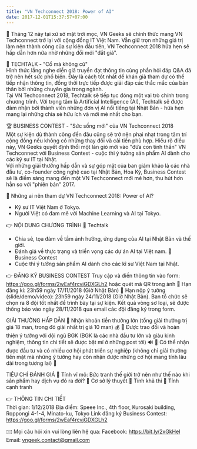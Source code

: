 ```yaml
---
title: "VN Techconnect 2018: Power of AI"
date: 2017-12-01T15:37:57+07:00
---
```

🗾 Tháng 12 này tại xứ sở mặt trời mọc, VN Geeks sẽ chính thức mang VN Techconnect trở lại với cộng đồng IT Việt Nam. Vẫn giữ trọn những giá trị làm nên thành công của sự kiện đầu tiên, VN Techconnect 2018 hứa hẹn sẽ hấp dẫn hơn nữa nhờ những đổi mới "đắt giá".

🎤 TECHTALK - "Cổ mà không cũ"  
Hình thức lắng nghe diễn giả truyền đạt thông tin cùng phần hỏi đáp Q&A đã trở nên hết sức phổ biến. Đây là cách tốt nhất để khán giả tham dự có thể tiếp nhận thông tin, đồng thời trực tiếp được giải đáp các thắc mắc của bản thân bởi những chuyên gia trong ngành.  
Tại VN Techconnect 2018, Techtalk sẽ tiếp tục đóng một vai trò chính trong chương trình. Với trọng tâm là Artificial Intelligence (AI), Techtalk sẽ được đảm nhận bởi thành viên những đơn vị AI nổi tiếng tại Nhật Bản - hứa hẹn mang lại những chia sẻ hữu ích và mới mẻ nhất cho bạn.  

🏆 BUSINESS CONTEST - "Sức sống mới" của VN Techconnect 2018  
Một sự kiện dù thành công đến đâu cũng sẽ trở nên phai nhạt trong tâm trí cộng đồng nếu không có những thay đổi và cải tiến phù hợp. Hiểu rõ điều này, VN Geeks quyết định thổi một làn gió mới vào "đứa con tinh thần" VN Techconnect với Business Contest - cuộc thi ý tưởng sản phẩm AI dành cho các kỹ sư IT tại Nhật.  
Với những giải thưởng hấp dẫn và sự góp mặt của ban giám khảo là các nhà đầu tư, co-founder công nghệ cao tại Nhật Bản, Hoa Kỳ, Business Contest sẽ là điểm sáng mang đến một VN Techconnect mới mẻ hơn, thu hút hơn hẳn so với "phiên bản" 2017.  

🌟 Những ai nên tham dự VN Techconnect 2018: Power of AI?  
- Kỹ sư IT Việt Nam ở Tokyo. 
- Người Việt có đam mê với Machine Learning và AI tại Tokyo.  

👉 NỘI DUNG CHƯƠNG TRÌNH
🌱 Techtalk 
- Chia sẻ, tọa đàm về tầm ảnh hưởng, ứng dụng của AI tại Nhật Bản và thế giới. 
- Đánh giá về thực trạng và triển vọng các dự án AI tại Việt nam. 
🌱 Business Contest  
- Cuộc thi ý tưởng sản phẩm AI dành cho các kĩ sư Việt Nam tại Nhật. 

👉 ĐĂNG KÝ BUSINESS CONTEST
Truy cập và điền thông tin vào form: https://goo.gl/forms/2wEaf4rcvjGDXGLh2 
hoặc quét mã QR trong ảnh
📍 Hạn đăng kí: 23h59 ngày 17/11/2018 (Giờ Nhật Bản)
📍 Hạn nộp ý tưởng (slide/demo/video): 23h59 ngày 24/11/2018 (Giờ Nhật Bản).
Ban tổ chức sẽ chọn ra 8 đội tốt nhất để trình bày tại sự kiện.
Kết quả vòng sơ loại, sẽ được thông báo vào ngày 28/11/2018 qua email các đội đăng ký trong form.

GIẢI THƯỞNG HẤP DẪN 
📍 Nhận khoản tiền thưởng lớn (tổng giải thưởng trị giá 18 man, trong đó giải nhất trị giá 10 man) 💰
📍 Được trao đổi và hoàn thiện ý tưởng với đội ngũ BGK (BGK là các nhà đầu tư lớn và giàu kinh nghiệm, thông tin chi tiết sẽ được bật mí ở những post tới) 🔊
📍 Có thể nhận được đầu tư và có nhiều cơ hội phát triển sự nghiệp (không chỉ giải thưởng tiền mặt mà những ý tưởng hay còn nhận được những cơ hội mang tính lâu dài trong tương lai) 💭

TIÊU CHÍ ĐÁNH GIÁ
📍 Tính vĩ mô: Bức tranh thế giới trở nên như thế nào khi sản phẩm hay dịch vụ đó ra đời?
📍 Cơ sở lý thuyết
📍 Tính khả thi
📍 Tính cạnh tranh

👉 THÔNG TIN CHI TIẾT  
Thời gian: 1/12/2018 
Địa điểm: Speee Inc., 4th floor, Kurosaki building, Roppongi 4-1-4, Minato-ku, Tokyo 
Link đăng ký Business Contest: https://goo.gl/forms/2wEaf4rcvjGDXGLh2   

🖂 Mọi câu hỏi xin vui lòng liên hệ qua: 
Facebook: https://bit.ly/2xGkHel 
Email: vngeek.contact@gmail.com